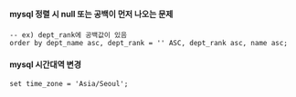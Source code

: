 #### mysql 정렬 시  null 또는 공백이 먼저 나오는 문제

``` mysql
-- ex) dept_rank에 공백값이 있음
order by dept_name asc, dept_rank = '' ASC, dept_rank asc, name asc;
```

#### mysql 시간대역 변경
``` mysql
set time_zone = 'Asia/Seoul';
```
